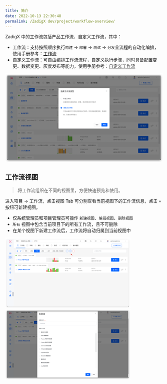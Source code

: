 ```yaml
---
title: 简介
date: 2022-10-13 22:30:48
permalink: /ZadigX dev/project/workflow-overview/
---
```


ZadigX 中的工作流包括产品工作流、自定义工作流，其中：

- 工作流：支持按照顺序执行`构建` -> `部署` -> `测试` -> `分发`全流程的自动化编排，使用手册参考：[工作流](/ZadigX%20dev/project/workflow/)
- 自定义工作流：可自由编排工作流流程，自定义执行步骤，同时具备配置变更、数据变更、灰度发布等能力，使用手册参考：[自定义工作流](/ZadigX%20dev/project/common-workflow/)

![workflow](../../../_images/workflow_overview_1.png)

## 工作流视图
> 将工作流组织在不同的视图里，方便快速预览和使用。

进入项目 -> 工作流，点击视图 Tab 可分别查看当前视图下的工作流信息，点击 `+` 按钮可新建视图。

- 仅系统管理员和项目管理员可操作 `新建视图`、`编辑视图`、`删除视图`
- `所有` 视图中包含当前项目下的所有工作流，且不可删除
- 在某个视图下新建工作流后，工作流将自动归属到当前视图中

<img src="../../../_images/workflow_view_1.png" width="400">
<img src="../../../_images/workflow_view_2.png" width="400">
